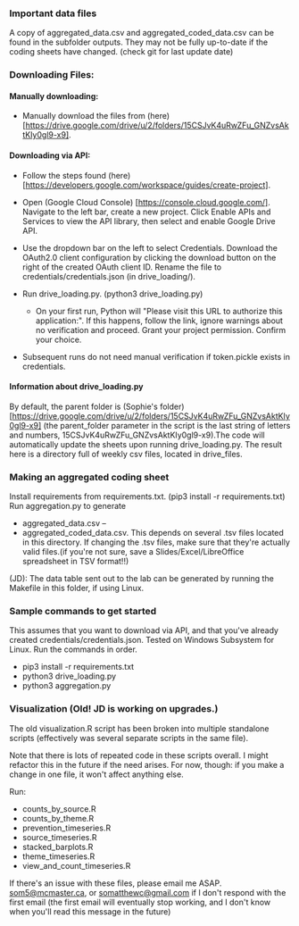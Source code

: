
### Important data files
A copy of aggregated_data.csv and aggregated_coded_data.csv can be found in the subfolder outputs. They may not be fully up-to-date if the coding sheets have changed. (check git for last update date)

### Downloading Files:
#### Manually downloading:
- Manually download the files from (here) [https://drive.google.com/drive/u/2/folders/15CSJvK4uRwZFu_GNZvsAktKIy0gl9-x9]. 

#### Downloading via API: 
- Follow the steps found (here) [https://developers.google.com/workspace/guides/create-project].

- Open (Google Cloud Console) [https://console.cloud.google.com/]. Navigate to the left bar, create a new project. Click Enable APIs and Services to view the API library, then select and enable Google Drive API. 
- Use the dropdown bar on the left to select Credentials. Download the OAuth2.0 client configuration by clicking the download button on the right of the created OAuth client ID. Rename the file to credentials/credentials.json (in drive_loading/).

- Run drive_loading.py. (python3 drive_loading.py)
	- On your first run, Python will "Please visit this URL to authorize this application:". If this happens, follow the link, ignore warnings about no verification and proceed. Grant your project permission. Confirm your choice. 
- Subsequent runs do not need manual verification if token.pickle exists in credentials.

#### Information about drive_loading.py
By default, the parent folder is (Sophie's folder) [https://drive.google.com/drive/u/2/folders/15CSJvK4uRwZFu_GNZvsAktKIy0gl9-x9] (the parent_folder parameter in the script is the last string of letters and numbers, 15CSJvK4uRwZFu_GNZvsAktKIy0gl9-x9).The code will automatically update the sheets upon running drive_loading.py. The result here is a directory full of weekly csv files, located in drive_files.

### Making an aggregated coding sheet
Install requirements from requirements.txt. (pip3 install -r requirements.txt)
Run aggregation.py to generate
* aggregated_data.csv – 
* aggregated_coded_data.csv. This depends on several .tsv files located in this directory. If changing the .tsv files, make sure that they're actually valid files.(if you're not sure, save a Slides/Excel/LibreOffice spreadsheet in TSV format!!)

(JD): The data table sent out to the lab can be generated by running the Makefile in this folder, if using Linux.

### Sample commands to get started
This assumes that you want to download via API, and that you've already created credentials/credentials.json. Tested on Windows Subsystem for Linux. Run the commands in order.
- pip3 install -r requirements.txt
- python3 drive_loading.py
- python3 aggregation.py

### Visualization (Old! JD is working on upgrades.)
The old visualization.R script has been broken into multiple standalone scripts (effectively was several separate scripts in the same file). 

Note that there is lots of repeated code in these scripts overall. I might refactor this in the future if the need arises. For now, though: if you make a change in one file, it won't affect anything else.

Run:
- counts_by_source.R
- counts_by_theme.R
- prevention_timeseries.R
- source_timeseries.R
- stacked_barplots.R
- theme_timeseries.R
- view_and_count_timeseries.R

If there's an issue with these files, please email me ASAP. som5@mcmaster.ca, or somatthewc@gmail.com if I don't respond with the first email (the first email will eventually stop working, and I don't know when you'll read this message in the future)

